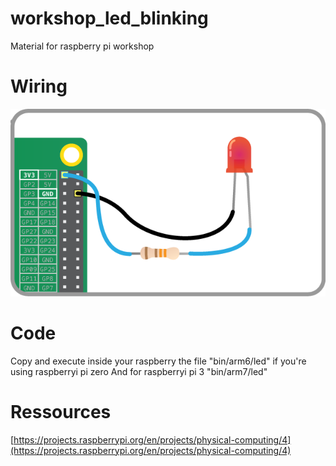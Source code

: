 # workshop_led_blinking
Material for raspberry pi workshop

# Wiring
![Lighting an LED](doc/img/led-3v3.png)

# Code
Copy and execute inside your raspberry the file "bin/arm6/led" if you're using raspberryi pi zero 
And for raspberryi pi 3 "bin/arm7/led"

# Ressources

[https://projects.raspberrypi.org/en/projects/physical-computing/4](https://projects.raspberrypi.org/en/projects/physical-computing/4)
